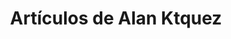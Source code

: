 ---
view: author
lang: es
title: Artículos de Alan Ktquez
name: Alan Ktquez
nickname: ktquez
role: Desarrollador web
avatar: /autores/ktquez.png
created_at: 2018-08-22
social:
  - name: twitter
    url: https://twitter.com/ktquez
  - name: github
    url: https://github.com/ktquez
  - name: site
    url: https://ktquez.com
---